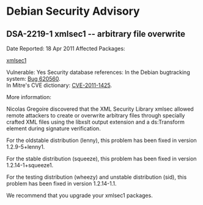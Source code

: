 
Debian Security Advisory
========================


DSA-2219-1 xmlsec1 -- arbitrary file overwrite
----------------------------------------------



Date Reported:
18 Apr 2011
Affected Packages:

[xmlsec1](https://packages.debian.org/src:xmlsec1)

Vulnerable:
Yes
Security database references:
In the Debian bugtracking system: [Bug 620560](https://bugs.debian.org/cgi-bin/bugreport.cgi?bug=620560).  
In Mitre's CVE dictionary: [CVE-2011-1425](https://security-tracker.debian.org/tracker/CVE-2011-1425).  

More information:

Nicolas Gregoire discovered that the XML Security Library xmlsec allowed
remote attackers to create or overwrite arbitrary files through
specially crafted XML files using the libxslt output extension and a
ds:Transform element during signature verification.


For the oldstable distribution (lenny), this problem has been fixed in
version 1.2.9-5+lenny1.


For the stable distribution (squeeze), this problem has been fixed in
version 1.2.14-1+squeeze1.


For the testing distribution (wheezy) and unstable distribution (sid),
this problem has been fixed in version 1.2.14-1.1.


We recommend that you upgrade your xmlsec1 packages.






